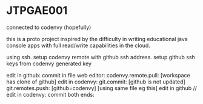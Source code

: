# JTPGAE001
connected to codenvy (hopefully)

this is a proto project inspired by the difficulty in writing educational java console apps with full read/write capabilities in the cloud.

using ssh. setup codenvy remote with github ssh address. setup github ssh keys from codenvy generated key

edit in github: commit in file web editor: codenvy.remote.pull: [workspace has clone of github]
edit in codenvy: git.commit: [github is not updated] git.remotes.push: [github=codenvy]
[using same file eg this] edit in github // edit in codenvy: commit both ends: 